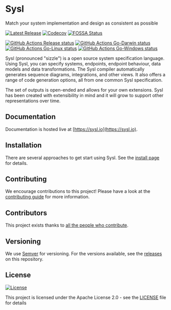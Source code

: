 # Sysl
Match your system implementation and design as consistent as possible

[![Latest Release](https://img.shields.io/github/v/release/anz-bank/sysl?color=%2300ADD8)](https://github.com/anz-bank/sysl/releases)
[![Codecov](https://img.shields.io/codecov/c/github/anz-bank/sysl/master.svg)](https://codecov.io/gh/anz-bank/sysl/branch/master)
[![FOSSA Status](https://app.fossa.com/api/projects/git%2Bgithub.com%2Fanz-bank%2Fsysl.svg?type=shield)](https://app.fossa.com/projects/git%2Bgithub.com%2Fanz-bank%2Fsysl?ref=badge_shield)

[![GitHub Actions Release status](https://github.com/anz-bank/sysl/workflows/Release/badge.svg)](https://github.com/anz-bank/sysl/actions?query=workflow%3ARelease)
[![GitHub Actions Go-Darwin status](https://github.com/anz-bank/sysl/workflows/Go-Darwin/badge.svg)](https://github.com/anz-bank/sysl/actions?query=workflow%3AGo-Darwin)
[![GitHub Actions Go-Linux status](https://github.com/anz-bank/sysl/workflows/Go-Linux/badge.svg)](https://github.com/anz-bank/sysl/actions?query=workflow%3AGo-Linux)
[![GitHub Actions Go-Windows status](https://github.com/anz-bank/sysl/workflows/Go-Windows/badge.svg)](https://github.com/anz-bank/sysl/actions?query=workflow%3AGo-Windows)

Sysl (pronounced "sizzle") is a open source system specification language. Using Sysl, you
can specify systems, endpoints, endpoint behaviour, data models and data
transformations. The Sysl compiler automatically generates sequence diagrams,
integrations, and other views. It also offers a range of code generation
options, all from one common Sysl specification.

The set of outputs is open-ended and allows for your own extensions. Sysl has
been created with extensibility in mind and it will grow to support other
representations over time.

## Documentation

Documentation is hosted live at [https://sysl.io](https://sysl.io).

## Installation

There are several approaches to get start using Sysl. See the [install page](https://sysl.io/docs/installation) for details.

## Contributing

We encourage contributions to this project! Please have a look at the
[contributing guide](docs/CONTRIBUTING.md) for more information.

## Contributors

This project exists thanks to [all the people who contribute](https://github.com/anz-bank/sysl/graphs/contributors).

## Versioning

We use [Semver](https://semver.org/) for versioning. For the versions available, see the [releases](https://github.com/anz-bank/sysl/releases) on this repository.

## License

[![License](https://img.shields.io/github/license/anz-bank/sysl)](https://github.com/anz-bank/sysl/blob/master/LICENSE)

This project is licensed under the Apache License 2.0 - see the [LICENSE](LICENSE) file for details
